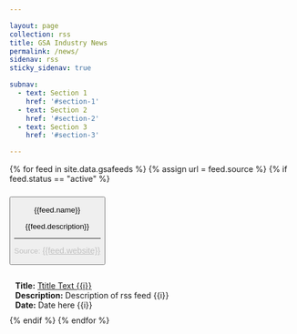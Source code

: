 ```yaml
---

layout: page
collection: rss
title: GSA Industry News
permalink: /news/
sidenav: rss
sticky_sidenav: true

subnav:
  - text: Section 1
    href: '#section-1'
  - text: Section 2
    href: '#section-2'
  - text: Section 3
    href: '#section-3'

---
```


{% for feed in site.data.gsafeeds %}
{% assign url = feed.source %}
{% if feed.status == "active" %}
<h3 class="site-preview-heading"></h3>
<div class="usa-accordion usa-accordion--bordered">
  <h4 class="usa-accordion__heading">
   
   <button type="button" class="usa-accordion__button" aria-expanded="{{feed.expanded}}" aria-controls="b-a{{feed.feedid}}">
    <p>{{feed.name}}</p>
    <p style="font-weight:normal;">{{feed.description}}</p>
    <hr />
    <p style="color:#c0c0c0;">Source: <a style="color:#c0c0c0;font-size:11pt;" href="{feed.website}" target="_blank">{{feed.website}}</a></p>
   </button>
  </h4>
  <div id="b-a{{feed.feedid}}" class="usa-accordion__content usa-prose">
      <div class="shadow-2 radius-md" style="padding: 10px;">
        <b>Title:</b> <a href="#" title="Title of the RSS Feed">Ttitle Text {{i}}</a><br/>
        <b>Description:</b> Description of rss feed {{i}}<br/>
        <b>Date:</b> Date here {{i}}<br/>
      </div>
  </div>
</div>
{% endif %}
{% endfor %}
